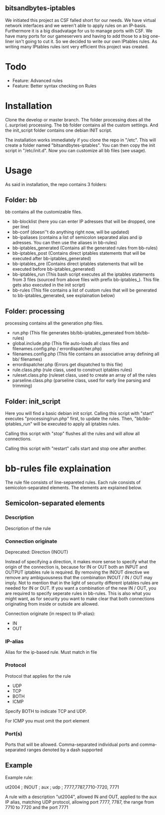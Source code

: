 bitsandbytes-iptables
---------------------

We initiated this project as CSF falled short for our needs. We have virtual network interfaces and we weren't able to apply rules on an IP-basis. Furthermore it is a big disadvatage for us to manage ports with CSF. We have many ports for our gameservers and having to add those to a big one-liner isn't going to cut it. So we decided to write our own IPtables rules. As writing many IPtables rules isnt very efficient this project was created.

# Todo

 * Feature: Advanced rules
 * Feature: Better syntax checking on Rules

# Installation

Clone the develop or master branch. The folder processing does all the (..surprise) processing. The bb folder contains all the custom settings. And the init_script folder contains one debian INIT script.

The installation works immediately if you clone the repo in "/etc". This will create a folder named "bitsandbytes-iptables". You can then copy the init script in "/etc/init.d".
Now you can customize all bb files (see usage).

# Usage

As said in installation, the repo contains 3 folders:

## Folder: bb

bb contains all the customizable files.

 * bb-blocklist (here you can enter IP adresses that will be dropped, one per line)
 * bb-conf (doesn''t do anything right now, will be updated)
 * bb-ipaliases (contains a list of semicolon separated alias and ip adresses. You can then use the aliases in bb-rules)
 * bb-iptables_generated (Contains all the generated rules from bb-rules)
 * bb-iptables_post (Contains direct iptables statements that will be executed after bb-iptables_generated)
 * bb-iptables_pre (Contains direct iptables statements that will be executed before bb-iptables_generated)
 * bb-iptables_run (This bash script executes all the iptables statements from 3 files (sourced from above files with prefix bb-iptables_). This file gets also executed in the init script)
 * bb-rules (This file contains a list of custom rules that will be generated to bb-iptables_generated, see explaination below)

## Folder: processing

processing contains all the generation php files.

 * run.php (This file generates bb/bb-iptables_generated from bb/bb-rules)
 * global.include.php (This file auto-loads all class files and filenames.config.php / errordispatcher.php)
 * filenames.config.php (This file contains an associative array defining all bb/ filenames)
 * errordispatcher.php (Errors get dispatched to this file)
 * rule.class.php (rule class, used to construct iptables rules)
 * ruleset.class.php (ruleset class, used to create an array of all the rules
 * parseline.class.php (parseline class, used for early line parsing and trimming)

## Folder: init_script

Here you will find a basic debian init script. Calling this script with "start" executes "processing/run.php" first, to update the rules. Then, "bb/bb-iptables_run" will be executed to apply all iptables rules.

Calling this script with "stop" flushes all the rules and will allow all connections.

Calling this script with "restart" calls start and stop one after another.

# bb-rules file explaination

The rule file consists of line-separeted rules. Each rule consists of semicolon-separated elements. The elements are explained below.

## Semicolon-separated elements

### Description

Description of the rule

### Connection originate

Deprecated: Direction (INOUT)

Instead of specifying a direction, it makes more sense to specify what the origin of the connection is, because for IN or OUT both an INPUT and OUTPUT iptables rule is required. By removing the INOUT directive we remove any ambiguousness that the combination INOUT / IN / OUT may imply. Not to mention that in the light of security different iptables rules are needed for IN or OUT.
If you want a combination of the new IN / OUT, you are required to specify seperate rules in bb-rules. This is also what you might want, as for security you want to make clear that both connections originating from inside or outside are allowed.

Connection originate (in respect to IP-alias):

* IN
* OUT

### IP-alias

Alias for the ip-based rule. Must match in file <bb-ipaliases> 

### Protocol

Protocol that applies for the rule

* UDP
* TCP
* BOTH
* ICMP

Specify BOTH to indicate TCP and UDP.

For ICMP you must omit the port element

### Port(s)

Ports that will be allowed. Comma-separated individual ports and comma-separated ranges denoted by a dash supported

## Example

Example rule:

ut2004 ; INOUT ; aux ; udp ; 7777,7787,7710-7720, 7771

A rule with a description "ut2004", allowed IN and OUT, applied to the aux IP alias, matching UDP protocol, allowing port 7777, 7787, the range from 7710 to 7720 and the port 7771


